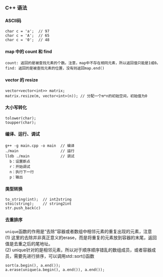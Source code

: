 ### C++ 语法

 #### ASCII码
 ```
 char c = 'a';  // 97
 char c = 'A';  // 65
 char c = '0';  // 48
 ```

 #### map 中的 count 和 find
 ```
 count: 返回的是被查找元素的个数。注意，map中不存在相同元素，所以返回值只能是1或0。
 find: 返回的是被查找元素的位置，没有则返回map.end()
 ```
 
 #### vector 的 resize
 ```
 vector<vector<int>> matrix;
 matrix.resize(m, vector<int>(n)); // 分配一个m*n的初始空间，初始值为0
 ```
 
 #### 大小写转化
 ```
 tolower(char);
 toupper(char);
 ```
 
 #### 编译、运行、调试
 ```
 g++ -g main.cpp -o main  // 编译
 ./main                   // 运行
 lldb ./main              // 调试
   b：设置断点
   r：开始调试
   n：执行下一行
   p：输出
 ```
 
 #### 类型转换
 ```
 to_string(int);  // int2string
 stoi(string);    // string2int
 str.push_back(c)
 ```

 #### 去重排序
 `unique`函数的作用是“去除”容器或者数组中相邻元素的重复出现的元素，注意  
 (1) 这里的去除并非真正意义的erase，而是将重复的元素放到容器的末尾，返回值是去重之后的尾地址。   
 (2) unique针对的是相邻元素，所以对于顺序顺序错乱的数组成员，或者容器成员，需要先进行排序，可以调用std::sort()函数
 ```
 sort(a.begin(), a.end());
 a.erase(unique(a.begin(), a.end()), a.end());
 ```
